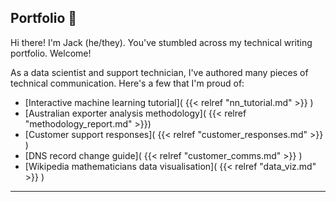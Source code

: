 ## Portfolio 🌱

Hi there! I'm Jack (he/they). You've stumbled across my technical writing portfolio. Welcome! 

As a data scientist and support technician, I've authored many pieces of technical communication. Here's a few that I'm proud of: 
- [Interactive machine learning tutorial]( {{< relref "nn_tutorial.md" >}} )
- [Australian exporter analysis methodology]( {{< relref "methodology_report.md" >}})
- [Customer support responses]( {{< relref "customer_responses.md" >}} )
- [DNS record change guide]( {{< relref "customer_comms.md" >}} )
- [Wikipedia mathematicians data visualisation]( {{< relref "data_viz.md" >}} )


---
